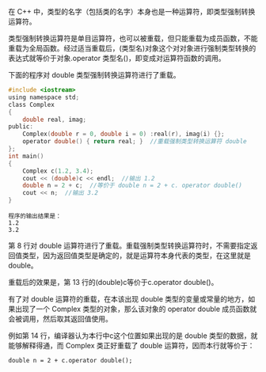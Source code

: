 在 C++ 中，类型的名字（包括类的名字）本身也是一种运算符，即类型强制转换运算符。

类型强制转换运算符是单目运算符，也可以被重载，但只能重载为成员函数，不能重载为全局函数。经过适当重载后，(类型名)对象这个对对象进行强制类型转换的表达式就等价于对象.operator 类型名()，即变成对运算符函数的调用。

下面的程序对 double 类型强制转换运算符进行了重载。

```c
#include <iostream>
using namespace std;
class Complex
{
    double real, imag;
public:
    Complex(double r = 0, double i = 0) :real(r), imag(i) {};
    operator double() { return real; }  //重载强制类型转换运算符 double
};
int main()
{
    Complex c(1.2, 3.4);
    cout << (double)c << endl;  //输出 1.2
    double n = 2 + c;  //等价于 double n = 2 + c. operator double()
    cout << n;  //输出 3.2
}
```

    程序的输出结果是：
    1.2
    3.2

第 8 行对 double 运算符进行了重载。重载强制类型转换运算符时，不需要指定返回值类型，因为返回值类型是确定的，就是运算符本身代表的类型，在这里就是 double。

重载后的效果是，第 13 行的(double)c等价于c.operator double()。

有了对 double 运算符的重载，在本该出现 double 类型的变量或常量的地方，如果出现了一个 Complex 类型的对象，那么该对象的 operator double 成员函数就会被调用，然后取其返回值使用。

例如第 14 行，编译器认为本行中c这个位置如果出现的是 double 类型的数据，就能够解释得通，而 Complex 类正好重载了 double 运算符，因而本行就等价于：

    double n = 2 + c.operator double();